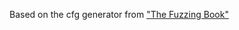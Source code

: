 Based on the cfg generator from ["The Fuzzing Book"](https://www.fuzzingbook.org/html/ControlFlow.html)
